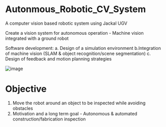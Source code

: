 # Autonmous_Robotic_CV_System
A computer vision based robotic system using Jackal UGV

Create a vision system for autonomous operation - Machine vision integrated with a ground robot

Software development: 
a. Design of a simulation environment
b.Integration of machine vision (SLAM & object
recognition/scene segmentation)
c. Design of feedback and motion planning strategies

![image](https://github.com/dhirdhir1997/Autonmous_Robotic_CV_System/assets/119910232/25fddf9d-ed78-4952-8d75-7eb35671fde4)

# Objective
1. Move the robot around an object to be inspected while avoiding obstacles
2. Motivation and a long term goal - Autonomous & automated construction/fabrication inspection

